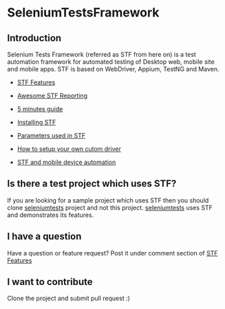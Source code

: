 # SeleniumTestsFramework

## Introduction
Selenium Tests Framework (referred as STF from here on) is a test automation framework for automated testing of Desktop web, mobile site and mobile apps. STF is based on WebDriver, Appium, TestNG and Maven. 

* [STF Features](http://www.seleniumtests.com/2013/10/announcing-selenium-tests-automation.html)  

* [Awesome STF Reporting](http://www.seleniumtests.com/2013/12/stf-test-report-snapshots.html)

* [5 minutes guide](http://www.seleniumtests.com/2013/12/5-minutes-guides-to-using-selenium.html)

* [Installing STF](http://www.seleniumtests.com/2013/10/installing-selenium-tests-framework.html)

* [Parameters used in STF](http://www.seleniumtests.com/2014/04/parameters-used-in-selenium-tests-framework.html)

* [How to setup your own cutom driver](http://www.seleniumtests.com/2013/01/set-up-driver-in-selenium-tests.html)

* [STF and mobile device automation](http://www.seleniumtests.com/2015/07/stf-and-android-test-automation.html)

## Is there a test project which uses STF?
If you are looking for a sample project which uses STF then you should clone [seleniumtests](https://github.com/TestingForum/seleniumtests) project and not this project. [seleniumtests](https://github.com/TestingForum/seleniumtests) uses STF and demonstrates its features.

## I have a question
Have a question or feature request? Post it under comment section of [STF Features](http://www.seleniumtests.com/2013/10/announcing-selenium-tests-automation.html)

## I want to contribute
Clone the project and submit pull request :)
